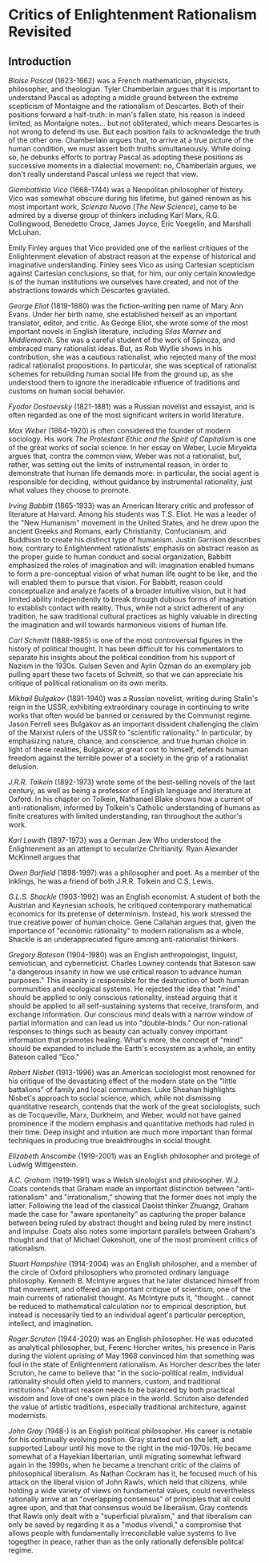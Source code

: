 # Critics of Enlightenment Rationalism Revisited


## Introduction


*Blaise Pascal* (1623-1662) was a French mathematician, physicists, philosopher, and
theologian. Tyler Chamberlain argues that it is important to understand Pascal
as adopting a middle ground between the extreme scepticism of Montaigne and the
rationalism of Descartes. Both of their positions forward a half-truth: in
man's fallen state, his reason is indeed limited, as Montaigne notes... but not
obliterated, which means Descartes is not wrong to defend its use. But each
position fails to acknowledge the truth of the other one. Chamberlain argues
that, to arrive at a true picture of the human condition, we must assert both
truths simultaneously. While doing so, he debunks efforts to portray Pascal as 
adopting these positions as successive moments in a dialectial movement: no,
Chamberlain argues, we don't really understand Pascal unless we reject that
view.

*Giambattista Vico* (1668-1744) was a Neopolitan philosopher of history. Vico
was somewhat obscure during his lifetime, but gained renown as his most
important work, *Scienza Nuova* (*The New Science*), came to be admired by a
diverse group of thinkers including Karl
Marx, R.G. Collingwood, Benedetto Croce, James Joyce, Eric Voegelin, and
Marshall McLuhan.

Emily Finley argues that Vico provided one of the earliest critiques of the
Enlightenment elevation of abstract reason at the expense of historical and
imaginative understanding. Finley sees Vico as using Cartesian scepticism
against Cartesian conclusions, so that, for him, our only certain knowledge is
of the human institutions we ourselves have created, and not of the
abstractions towards which Descartes graviated.

*George Eliot* (1819-1880) was the fiction-writing pen name of Mary Ann Evans.
Under her birth name, she established herself as an important translator,
editor, and critic. As George Eliot, she wrote some of the most important
novels in English literature, including *Silas Marner* and *Middlemarch*.
She was a careful student of the work of Spinoza, and embraced many
rationalist ideas. But, as Rob Wyllie shows in his contribution, she was a
cautious rationalist, who rejected many of the most radical rationalist
propositions. In particular, she was sceptical of rationalist schemes for
rebuilding human social life from the ground up, as she understood them to
ignore the ineradicable influence of traditions and customs on human social
behavior.

*Fyodor Dostoevsky* (1821-1881) was a Russian novelist and essayist, and is
often regarded as one of the most significant writers in world literature.

*Max Weber* (1864-1920) is often considered the founder of modern sociology.
His work *The Protestant Ethic and the Spirit of Capitalism* is one of the
great works of social science. In her essay on Weber, Lucie Miryekta argues
that, contra the common view, Weber was not a rationalist, but, rather, was
setting out the limits of instrumental reason, in order to demonstrate that
human life demands more: in particular, the social agent is responsible for
deciding, without guidance by instrumental rationality, just what values they
choose to promote.

*Irving Babbitt* (1865-1933) was an American literary critic and professor of
literature at Harvard. Among his students was T.S. Eliot. He was a leader of
the "New Humanism" movement in the United States, and he drew upon the ancient
Greeks and Romans, early Christianity, Confucianism, and Buddhism to create his
distinct type of humanism. Justin Garrison describes how, contrary to
Enlightenment rationalists' emphasis on abstract reason as the proper guide to
human conduct and social organization, Babbitt emphasized the roles of
imagination and will: imagination enabled humans to form a pre-conceptual
vision of what human life ought to be like, and the will enabled them to pursue
that vision. For Babbitt, reason could conceptualize and analyze facets of a
broader intuitive vision, but it had limited ability independently to break
through dubious forms of imagination to establish contact with reality. Thus,
while not a strict adherent of any tradition, he saw traditional cultural
practices as highly valuable in directing the imagination and will towards
harmonious visions of human life.

*Carl Schmitt* (1888-1985) is one of the most controversial figures in the
history of political thought. It has been difficult for his commentators to
separate his insights about the political condition from his support of Nazism
in the 1930s.  Gulsen Seven and Aylin Özman do an exemplary job pulling apart
these two facets of Schmitt, so that we can appreciate his critique of
political rationalism on its own merits.


*Mikhail Bulgakov* (1891-1940) was a Russian novelist, writing during Stalin's
reign in the USSR, exhibiting extraordinary courage in continuing to write works 
that often would be banned or censured by the Communist regime. Jason Ferrell
sees Bulgakov as an important dissident challenging the claim of the Marxist
rulers of the USSR to "scientific rationality." In particular, by
emphasizing nature, chance, and conscience, and true human choice in light of
these realities, Bulgakov, at great cost to himself, defends human freedom
against the terrible power of a society in the grip of a rationalist delusion.

*J.R.R. Tolkein* (1892-1973) wrote some of the best-selling novels of the last century,
as well as being a professor of English language and literature at Oxford. In
his chapter on Tolkein, Nathanael Blake shows how a current of
anti-rationalism, informed by Tolkein's Catholic understanding of humans as
finite creatures with limited understanding, ran throughout the author's work.

*Karl Lowith* (1897-1973) was a German Jew Who understood the Enlightenment as
an attempt to secularize Chritianity. Ryan Alexander McKinnell argues that 

*Owen Barfield* (1898-1997) was a philosopher and poet. As a member of the
Inklings, he was a friend of both J.R.R. Tolkein and C.S. Lewis. 

*G.L.S. Shackle* (1903-1992) was an English economist. A student of both the
Austrian and Keynesian schools, he critiqued contemporary mathematical
economics for its pretense of determinism. Instead, his work stressed the true
creative power of human choice. Gene Callahan argues that, given the importance
of "economic rationality" to modern rationalism as a whole, Shackle is an
underappreciated figure among anti-rationalist thinkers.

*Gregory Bateson* (1904-1980) was an English anthropologist, linguist,
semiotician, and cyberneticist. Charles Lowney contends that Bateson saw "a
dangerous insanity in how we use critical reason to advance human purposes."
This insanity is responsible for the destruction of both human communities and
ecological systems.
He rejected the idea that "mind" should be applied to only conscious
rationality, instead arguing that it should be applied to all self-sustaining
systems that receive, transform, and exchange information. Our conscious mind
deals with a narrow window of partial information and can lead us into
"double-binds." Our non-rational responses to things such as beauty can
actually convey important information that promotes healing.
What's more, the concept of "mind" should be expanded to include the Earth's
ecosystem as a whole, an entity Bateson called "Eco."


*Robert Nisbet* (1913-1996) was an American sociologist most renowned for his
critique of the devastating effect of the modern state on the "little
battalions" of family and local communities. Luke Sheahan highlights Nisbet's
approach to social science, which, while not dismissing quantitative research,
contends that the work of the great sociologists, such as de Tocqueville, Marx,
Durkheim, and Weber, would not have gained prominence if the modern emphasis
and quantitative methods had ruled in their time. Deep insight and intuition
are much more important than formal techniques in producing true breakthroughs
in social thought.

*Elizabeth Anscombe* (1919-2001) was an English philosopher and protege of
Ludwig Wittgenstein.

*A.C. Graham* (1919-1991) was a Welsh sinologist and philosopher. W.J. Coats
contends that Graham made an important distinction between "anti-rationalism"
and "irrationalism," showing that the former does not imply the latter.
Following the lead of the classical
Daoist thinker Zhuangz, Graham
made the case for "aware spontaneity" as capturing the proper balance between
being ruled by abstract thought and being ruled by mere instinct and impulse.
Coats also notes some important parallels between Graham's thought and that of
Michael Oakeshott, one of the most prominent critics of rationalism.

*Stuart Hampshire* (1914-2004) was an English philospher, and a member of the
circle of Oxford philosophers who promoted ordinary language philosophy.
Kenneth B. McIntyre argues that he later distanced himself from that movement,
and offered an important critique of scientism, one of the main currents of
rationalist thought. As McIntyre puts it, "thought... cannot be reduced to
mathematical calculation nor to empirical description, but instead is
necessarily tied to an individual agent's particular perception, intellect, and
imagination.

*Roger Scruton* (1944-2020) was an English philosopher.
He was educated as analytical philosopher, but, Ferenc Horcher writes, his
presence in Paris during the violent uprising of May 1968 convinced him that
something was foul in the state of Enlightenment rationalism. As Horcher
describes the later Scruton, he came to believe that "in the socio-political
realm, individual rationality should often yield to manners, custom, and
traditional institutions." Abstract reason needs to be balanced by both
practical wisdom and love of one's own place in the world. Scruton also
defended the value of artistic traditions, especially traditional architecture,
against modernists.

*John Gray* (1948-) is an English political philosopher. His career is notable
for his continually evolving position. Gray started out on the left, and
supported Labour until his move to the right in the mid-1970s. He became
somewhat of a Hayekian libertarian, until migrating somewhat leftward again in
the 1990s, when he became a trenchant critic of the claims of philosophical
liberalism. As Nathan Cockram has it, he focused much of his attack on the
liberal vision of John Rawls, which held that citizens, while holding a wide
variety of views on fundamental values, could nevertheless rationally arrive at
an "overlapping consensus" of principles that all could agree upon, and that
that consensus would be liberalism. Gray contends that Rawls only dealt with a
"superficial pluralism," and that liberalism can only be saved by regarding it
as a "modus vivendi," a compromise that allows people with fundamentally
irreconcilable value systems to live togegther in peace, rather than as the
only rationally defensible politcal regime.


